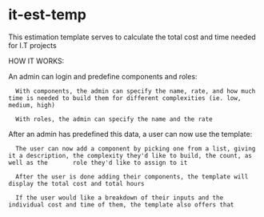 # it-est-temp

This estimation template serves to calculate the total cost and time needed for I.T projects

HOW IT WORKS:
  
  An admin can login and predefine components and roles:
    
      With components, the admin can specify the name, rate, and how much time is needed to build them for different complexities (ie. low, medium, high)
      
      With roles, the admin can specify the name and the rate
      
  After an admin has predefined this data, a user can now use the template:
  
      The user can now add a component by picking one from a list, giving it a description, the complexity they'd like to build, the count, as well as the       role they'd like to assign to it

      After the user is done adding their components, the template will display the total cost and total hours

      If the user would like a breakdown of their inputs and the individual cost and time of them, the template also offers that
